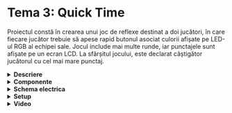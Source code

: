 # Tema 3: Quick Time
Proiectul constă în crearea unui joc de reflexe destinat a doi jucători, în care fiecare jucător trebuie să apese rapid butonul asociat culorii afișate pe LED-ul RGB al echipei sale. Jocul include mai multe runde, iar punctajele sunt afișate pe un ecran LCD. La sfârșitul jocului, este declarat câștigător jucătorul cu cel mai mare punctaj.

<details>
  <summary><b>Descriere</b></summary>

  ## 1. Hardware:

Două plăci Arduino Uno: Una este configurată ca master și cealaltă ca slave, comunicând prin protocol SPI.

LED-uri și Butoane:
  - Fiecare jucător dispune de 3 LED-uri colorate (roșu, verde, albastru) și 3 butoane asociate
  - Un LED RGB indică culoarea activă pentru runda curentă.
    
Ecran LCD:
  - Afișează punctajele jucătorilor în timp real.
  - Mesaje personalizate, precum starea jocului și rezultatele finale.
    
Servomotor:
  - Indică progresul jocului, rotindu-se pentru a semnala sfârșitul timpului alocat.
    
Buzzer (optional):
  - Sunete pentru răspunsuri corecte/greșite, începutul și finalul jocului.

  ## 2. Flow:
 
 Jocul începe cu afișarea unui mesaj de bun venit pe ecranul LCD, iar jucătorii pot iniția partida apăsând un buton. La fiecare rundă, LED-ul RGB al jucătorului activ indică o culoare aleatorie, iar acesta trebuie să apese rapid butonul asociat culorii respective pentru a acumula puncte, afișate în timp real pe LCD. 
 
 Un răspuns corect crește scorul în funcție de viteza reacției, iar unul greșit nu modifică punctajul. Rândurile jucătorilor alternează până la finalizarea jocului, marcată de o rotație completă a servomotorului. 
 
 Jocul se încheie prin afișarea scorurilor finale și a câștigătorului pe LCD, după care revine la starea inițială.

  ## 3. Detalii tehnice:

Arduino Master
 - Controlează LCD-ul, servomotorul și logica jocului.
 - Menține punctajul și decide LED-ul RGB care trebuie aprins.

Arduino Slave
 - Controlează butoanele și LED-urile.
 - Comunică prin SPI cu master-ul pentru a primi culoarea activă și a raporta apăsările butoanelor.

 Elemente Opționale
 - Personalizare: introducerea numelui jucătorilor prin USART sau joystick-uri.
 - Animații și Sunete: animații pe LCD sau LED-uri pentru începutul jocului / buzzer pentru feedback auditiv.
 - Dificultate: posibilitatea de a ajusta durata rundelor sau viteza de apariție a culorilor.   

</details>


<details>
  <summary> <b> Componente </b> </summary>

 ## Componente:
  - 6x LED-uri (2 grupuri de câte 3 leduri, în cadrul unui grup trebuie să avem culori diferite)
  - 2x LED RGB (1 pentru fiecare jucător)
  - 6x butoane (3 pentru fiecare jucător)
  - 1x LCD
  - 1x servomotor
  - 2x Breadboard
  - Fire de legatura
  - 2x Arduino Uno
  - Buzzer
  
</details>


<details>
  <summary> <b> Schema electrica </b> </summary>

  ## Schema electrica a circuitului in TinkerCAD 
  
</details>


<details>
  <summary> <b> Setup </b> </summary>


</details>


<details>
  <summary> <b> Video </b> </summary>
  
  ## Link:

</details>
